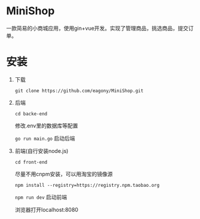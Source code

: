 # MiniShop
一款简易的小商城应用，使用gin+vue开发。实现了管理商品，挑选商品，提交订单。

# 安装
1. 下载
    
    `git clone https://github.com/eagony/MiniShop.git`
2. 后端

    `cd backe-end`

    修改.env里的数据库等配置
    
    `go run main.go` 启动后端
3. 前端(自行安装node.js)
    
    `cd front-end`

    尽量不用cnpm安装，可以用淘宝的镜像源

    `npm install --registry=https://registry.npm.taobao.org` 

    `npm run dev` 启动前端

    浏览器打开localhost:8080
